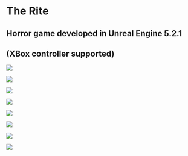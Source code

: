# The Rite

## Horror game developed in Unreal Engine 5.2.1

## (XBox controller supported)

![](https://i.postimg.cc/gJNj5kXY/The-Rite-6-6-2024-12-10-28-PM.png)

![](https://i.postimg.cc/xjLvSV6S/1.png)


![](https://i.postimg.cc/MTWXdjGP/The-Rite-6-6-2024-12-14-24-PM.png)




![](https://i.postimg.cc/httTxzcS/5.png)


![](https://i.postimg.cc/d07CHbhp/6.png)


![](https://i.postimg.cc/3NqR8SFV/The-Rite-6-6-2024-12-11-10-PM.png)


![](https://i.postimg.cc/nLKC41n9/The-Rite-6-6-2024-12-09-02-PM.png)


![](https://i.postimg.cc/T111XMgn/The-Rite-6-6-2024-12-14-37-PM.png)


